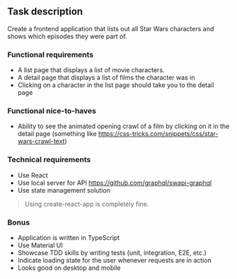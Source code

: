 ## Task description
Create a frontend application that lists out all Star Wars characters and shows which episodes they were part of.

### Functional requirements
- A list page that displays a list of movie characters.
- A detail page that displays a list of films the character was in
- Clicking on a character in the list page should take you to the detail page

### Functional nice-to-haves
- Ability to see the animated opening crawl of a film by clicking on it in the detail page (something like https://css-tricks.com/snippets/css/star-wars-crawl-text)

### Technical requirements

- Use React
- Use local server for API https://github.com/graphql/swapi-graphql
- Use state management solution

> Using create-react-app is completely fine.

### Bonus
- Application is written in TypeScript
- Use Material UI
- Showcase TDD skills by writing tests (unit, integration, E2E, etc.)
- Indicate loading state for the user whenever requests are in action
- Looks good on desktop and mobile
